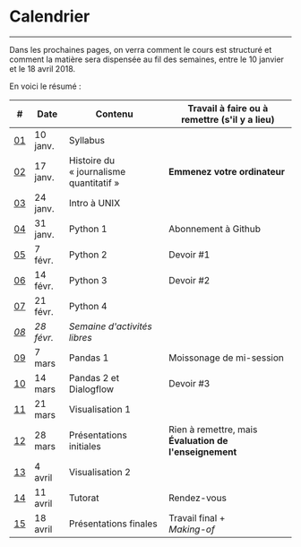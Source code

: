 # Calendrier

-----

Dans les prochaines pages, on verra comment le cours est structuré et comment la matière sera dispensée au fil des semaines, entre le 10 janvier et le 18 avril 2018.

En voici le résumé&nbsp;:

| # | Date | Contenu | Travail à faire ou à remettre (s'il y a lieu) |
|---|---|---|---|
| [01](/semaine-01-syllabus.md)| 10 janv. | Syllabus | |
| [02](/semaine-02-histoire.md)| 17 janv. | Histoire du «&nbsp;journalisme quantitatif&nbsp;»| **Emmenez votre ordinateur** |
| [03](/semaine-03-unix.md)| 24 janv. | Intro à UNIX | |
| [04](/semaine-04-python-1.md)| 31 janv. | Python 1 | Abonnement à Github |
| [05](/semaine-05-python-2.md)| 7 févr. | Python 2 | Devoir #1 |
| [06](/semaine-06-python-3.md)| 14 févr. | Python 3 | Devoir #2 |
| [07](/semaine-07-python-4.md)| 21 févr. | Python 4  | |
| [*08*](/semaine-08-relache.md)| *28 févr.* | *Semaine d'activités libres*| |
| [09](/semaine-09-pandas-1.md)| 7 mars | Pandas 1 | Moissonage de mi-session |
| [10](/semaine-10-pandas-2.md)| 14 mars | Pandas 2 et Dialogflow | Devoir #3 |
| [11](/semaine-11-visualisation-1.md)| 21 mars | Visualisation 1 | |
| [12](/semaine-12-presentations-1.md)| 28 mars | Présentations initiales | Rien à remettre, mais **Évaluation de l'enseignement** |
| [13](/semaine-13-visualisation-2.md)| 4 avril | Visualisation 2 | |
| [14](/semaine-14-tutorat.md)| 11 avril | Tutorat | Rendez-vous |
| [15](/semaine-15-presentations-2.md)| 18 avril | Présentations finales | Travail final +<br>*Making-of*|
